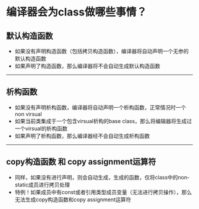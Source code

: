 # 编译器会为class做哪些事情？
## 默认构造函数
- 如果没有声明构造函数（包括拷贝构造函数），编译器将自动声明一个无参的默认构造函数
- 如果声明了构造函数，那么编译器将不会自动生成默认构造函数
----
## 析构函数
- 如果没有声明析构函数，编译器将自动声明一个析构函数，正常情况时一个non virsual
- 如果当前类集成于一个包含virsual析构的base class，那么将编辑器将生成过一个virsual的析构函数
- 如果声明了析构函数，那么编译器经不会自动生成析构函数
----
## copy构造函数 和 copy assignment运算符
- 同样，如果没有进行声明，则会自动生成，生成的函数，仅将class中的non-static成员进行拷贝处理
- 特例！如果成员中有const或者引用类型成员变量（无法进行拷贝操作），那么无法生成copy构造函数和copy assignment运算符
